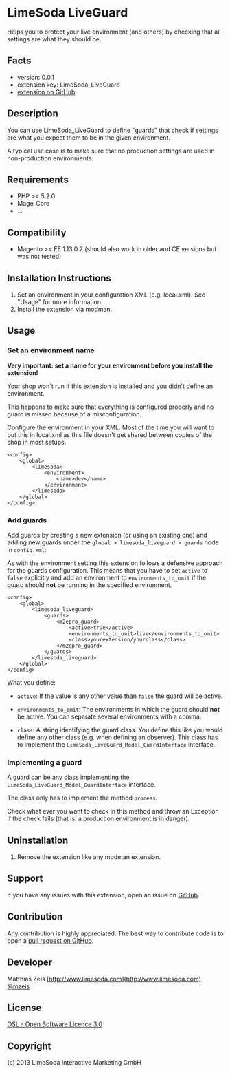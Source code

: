 LimeSoda LiveGuard
=====================
Helps you to protect your live environment (and others) by checking that all settings are what they should be.

Facts
-----
- version: 0.0.1
- extension key: LimeSoda_LiveGuard
- [extension on GitHub](https://github.com/company/LimeSoda_LiveGuard)

Description
-----------
You can use LimeSoda_LiveGuard to define "guards" that check if settings are what you expect them to be in the given environment.

A typical use case is to make sure that no production settings are used in non-production environments.

Requirements
------------
- PHP >= 5.2.0
- Mage_Core
- ...

Compatibility
-------------
- Magento >= EE 1.13.0.2 (should also work in older and CE versions but was not tested)

Installation Instructions
-------------------------
1. Set an environment in your configuration XML (e.g. local.xml). See "Usage" for more information.
2. Install the extension via modman.

Usage
-----

### Set an environment name

**Very important: set a name for your environment before you install the extension!**

Your shop won't run if this extension is installed and you didn't define an environment.

This happens to make sure that everything is configured properly and no guard is missed because of a misconfiguration.

Configure the environment in your XML. Most of the time you will want to put this in local.xml as this file doesn't get shared between copies of the shop in most setups.

    <config>
        <global>
            <limesoda>
                <environment>
                    <name>dev</name>
                </environment>
            </limesoda>
        </global>
    </config>

### Add guards

Add guards by creating a new extension (or using an existing one) and adding new guards under the `global > limesoda_liveguard > guards` node in `config.xml`:

As with the environment setting this extension follows a defensive approach for the guards configuration. This means that you have to set `active` to `false` explicitly and add an
environment to `environments_to_omit` if the guard should **not** be running in the specified environment.

    <config>
        <global>
            <limesoda_liveguard>
                <guards>
                    <m2epro_guard>
                        <active>true</active>
                        <environments_to_omit>live</environments_to_omit>
                        <class>yourextension/yourclass</class>
                    </m2epro_guard>
                </guards>
            </limesoda_liveguard>
        </global>
    </config>

What you define:

* `active`:
  If the value is any other value than `false` the guard will be active.

* `environments_to_omit`:
  The environments in which the guard should **not** be active. You can separate several environments with a comma.
* `class`:
  A string identifying the guard class. You define this like you would define any other class (e.g. when defining an observer). This class has to implement the `LimeSoda_LiveGuard_Model_GuardInterface` interface.
  
### Implementing a guard

A guard can be any class implementing the `LimeSoda_LiveGuard_Model_GuardInterface` interface.

The class only has to implement the method `process`.

Check what ever you want to check in this method and throw an Exception if the check fails (that is: a production environment is in danger).

Uninstallation
--------------
1. Remove the extension like any modman extension.

Support
-------
If you have any issues with this extension, open an issue on [GitHub](https://github.com/company/LimeSoda_LiveGuard/issues).

Contribution
------------
Any contribution is highly appreciated. The best way to contribute code is to open a [pull request on GitHub](https://help.github.com/articles/using-pull-requests).

Developer
---------
Matthias Zeis
[http://www.limesoda.com](http://www.limesoda.com)  
[@mzeis](https://twitter.com/mzeis)

License
-------
[OSL - Open Software Licence 3.0](http://opensource.org/licenses/osl-3.0.php)

Copyright
---------
(c) 2013 LimeSoda Interactive Marketing GmbH
